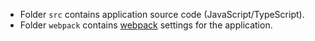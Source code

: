 - Folder `src` contains application source code (JavaScript/TypeScript).
- Folder `webpack` contains [webpack](https://webpack.js.org/) settings for the application.

